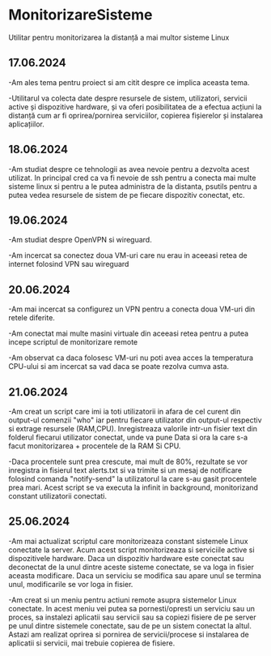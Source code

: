 # MonitorizareSisteme
Utilitar pentru monitorizarea la distanță a mai multor sisteme Linux


## 17.06.2024

-Am ales tema pentru proiect si am citit despre ce implica aceasta tema.

-Utilitarul va colecta date despre resursele de sistem, utilizatori, servicii active și dispozitive hardware, și va oferi posibilitatea de a efectua acțiuni la distanță cum ar fi oprirea/pornirea serviciilor, copierea fișierelor și instalarea aplicațiilor.


## 18.06.2024

-Am studiat despre ce tehnologii as avea nevoie pentru a dezvolta acest utilizat. In principal cred ca va fi nevoie de ssh pentru a conecta mai multe sisteme linux si pentru a le putea administra de la distanta, psutils pentru a putea vedea resursele de sistem de pe fiecare dispozitiv conectat, etc.


## 19.06.2024

-Am studiat despre OpenVPN si wireguard.

-Am incercat sa conectez doua VM-uri care nu erau in aceeasi retea de internet folosind VPN sau wireguard


## 20.06.2024

-Am mai incercat sa configurez un VPN pentru a conecta doua VM-uri din retele diferite.

-Am conectat mai multe masini virtuale din aceeasi retea pentru a putea incepe scriptul de monitorizare remote

-Am observat ca daca folosesc VM-uri nu poti avea acces la temperatura CPU-ului si am incercat sa vad daca se poate rezolva cumva asta.


## 21.06.2024

-Am creat un script care imi ia toti utilizatorii in afara de cel curent din output-ul comenzii "who" iar pentru fiecare utilizator din output-ul respectiv si extrage resursele (RAM,CPU). Inregistreaza valorile intr-un fisier text din folderul fiecarui utilizator conectat, unde va pune Data si ora la care s-a facut monitorizarea + procentele de la RAM Si CPU. 

-Daca procentele sunt prea crescute, mai mult de 80%, rezultate se vor inregistra in fisierul text alerts.txt si va trimite si un mesaj de notificare folosind comanda "notify-send" la utilizatorul la care s-au gasit procentele prea mari. Acest script se va executa la infinit in background, monitorizand constant utilizatorii conectati.


## 25.06.2024

-Am mai actualizat scriptul care monitorizeaza constant sistemele Linux conectate la server. Acum acest script monitorizeaza si serviciile active si dispozitivele hardware. Daca un dispozitiv hardware este conectat sau deconectat de la unul dintre aceste sisteme conectate, se va loga in fisier aceasta modificare. Daca un serviciu se modifica sau apare unul se termina unul, modificarile se vor loga in fisier. 

-Am creat si un meniu pentru actiuni remote asupra sistemelor Linux conectate. In acest meniu vei putea sa pornesti/opresti un serviciu sau un proces, sa instalezi aplicatii sau servicii sau sa copiezi fisiere de pe server pe unul dintre sistemele conectate, sau de pe un sistem conectat la altul. Astazi am realizat oprirea si pornirea de servicii/procese si instalarea de aplicatii si servicii, mai trebuie copierea de fisiere.














